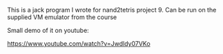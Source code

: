 This is a jack program I wrote for nand2tetris project 9. Can be run on the supplied VM emulator from the course

Small demo of it on youtube: 

https://www.youtube.com/watch?v=Jwdldy07VKo
